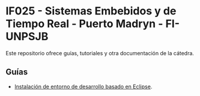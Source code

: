 # IF025 - Sistemas Embebidos y de Tiempo Real - Puerto Madryn - FI-UNPSJB

Este repositorio ofrece guías, tutoriales y otra documentación de la cátedra.

## Guías
* [Instalación de entorno de desarrollo basado en Eclipse](guia-entorno-desarrollo-eclipse.md).

